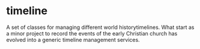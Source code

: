 # timeline
A set of classes for managing different world historytimelines.  What start as a minor project to record the events of the early Christian church has evolved into a generic timeline management services.
